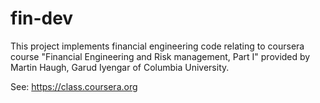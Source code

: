 fin-dev
=======

This project implements financial engineering code relating to
coursera course "Financial Engineering and Risk management, Part I"
provided by Martin Haugh, Garud Iyengar of Columbia University.

See: https://class.coursera.org



